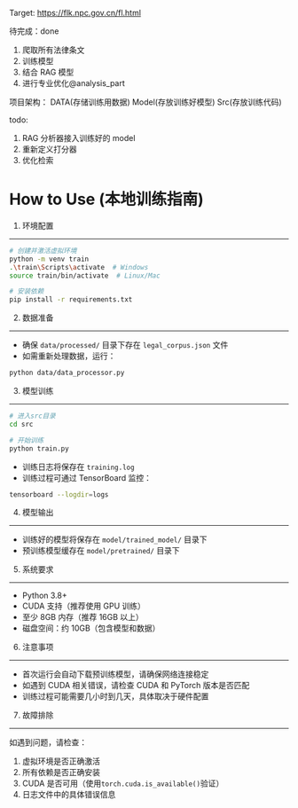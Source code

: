 Target:
https://flk.npc.gov.cn/fl.html

待完成：done

1. 爬取所有法律条文
2. 训练模型
3. 结合 RAG 模型
4. 进行专业优化@analysis_part

项目架构：
DATA(存储训练用数据)
Model(存放训练好模型)
Src(存放训练代码)

todo:

1. RAG 分析器接入训练好的 model
2. 重新定义打分器
3. 优化检索

# How to Use (本地训练指南)

1. 环境配置

---

```bash
# 创建并激活虚拟环境
python -m venv train
.\train\Scripts\activate  # Windows
source train/bin/activate  # Linux/Mac

# 安装依赖
pip install -r requirements.txt
```

2. 数据准备

---

- 确保 `data/processed/` 目录下存在 `legal_corpus.json` 文件
- 如需重新处理数据，运行：

```bash
python data/data_processor.py
```

3. 模型训练

---

```bash
# 进入src目录
cd src

# 开始训练
python train.py
```

- 训练日志将保存在 `training.log`
- 训练过程可通过 TensorBoard 监控：

```bash
tensorboard --logdir=logs
```

4. 模型输出

---

- 训练好的模型将保存在 `model/trained_model/` 目录下
- 预训练模型缓存在 `model/pretrained/` 目录下

5. 系统要求

---

- Python 3.8+
- CUDA 支持（推荐使用 GPU 训练）
- 至少 8GB 内存（推荐 16GB 以上）
- 磁盘空间：约 10GB（包含模型和数据）

6. 注意事项

---

- 首次运行会自动下载预训练模型，请确保网络连接稳定
- 如遇到 CUDA 相关错误，请检查 CUDA 和 PyTorch 版本是否匹配
- 训练过程可能需要几小时到几天，具体取决于硬件配置

7. 故障排除

---

如遇到问题，请检查：

1. 虚拟环境是否正确激活
2. 所有依赖是否正确安装
3. CUDA 是否可用（使用`torch.cuda.is_available()`验证）
4. 日志文件中的具体错误信息
